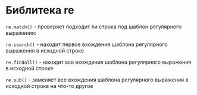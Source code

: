# Библитека __re__

`re.match()` - проверяет подходит ли строка под шаблон регулярного выражения:

`re.search()` - находит первое вхождение шаблона регулярного выражения в исходной строке

`re.findall()` - находит все вхождения шаблона регулярного выражения в исходной строке

`re.sub()` - заменяет все вхождения шаблона регулярного выражения в исходной строке на что-то другое

<!-- todo: tododo -->
 